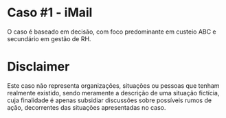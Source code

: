 # Caso #1 - iMail

O caso é baseado em decisão, com foco predominante em custeio ABC e secundário em gestão de RH.

# Disclaimer

Este caso não representa organizações, situações ou pessoas que tenham realmente existido, sendo meramente a descrição de uma situação fictícia, cuja finalidade é apenas subsidiar discussões sobre possíveis rumos de ação, decorrentes das situações apresentadas no caso.
